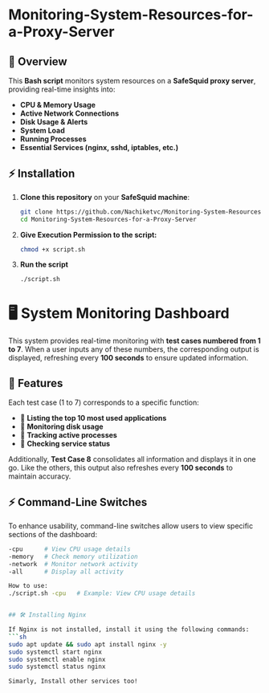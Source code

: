 # Monitoring-System-Resources-for-a-Proxy-Server

## 📌 Overview
This **Bash script** monitors system resources on a **SafeSquid proxy server**, providing real-time insights into:
- **CPU & Memory Usage**
- **Active Network Connections**
- **Disk Usage & Alerts**
- **System Load**
- **Running Processes**
- **Essential Services (nginx, sshd, iptables, etc.)**

## ⚡ Installation
1. **Clone this repository** on your **SafeSquid machine**:
   ```bash
   git clone https://github.com/Nachiketvc/Monitoring-System-Resources-for-a-Proxy-Server.git
   cd Monitoring-System-Resources-for-a-Proxy-Server

2. **Give Execution Permission to the script:**
   ```bash
   chmod +x script.sh

3. **Run the script**
   ```bash
   ./script.sh

# 🖥️ System Monitoring Dashboard

This system provides real-time monitoring with **test cases numbered from 1 to 7**. When a user inputs any of these numbers, the corresponding output is displayed, refreshing every **100 seconds** to ensure updated information.

## 📌 Features

Each test case (1 to 7) corresponds to a specific function:
- 🔹 **Listing the top 10 most used applications**
- 🔹 **Monitoring disk usage**
- 🔹 **Tracking active processes**
- 🔹 **Checking service status**

Additionally, **Test Case 8** consolidates all information and displays it in one go. Like the others, this output also refreshes every **100 seconds** to maintain accuracy.

## ⚡ Command-Line Switches

To enhance usability, command-line switches allow users to view specific sections of the dashboard:
```sh
-cpu      # View CPU usage details
-memory   # Check memory utilization
-network  # Monitor network activity
-all      # Display all activity

How to use:
./script.sh -cpu   # Example: View CPU usage details


## 🛠️ Installing Nginx  

If Nginx is not installed, install it using the following commands:  
```sh
sudo apt update && sudo apt install nginx -y
sudo systemctl start nginx
sudo systemctl enable nginx
sudo systemctl status nginx

Simarly, Install other services too!


